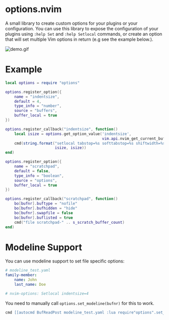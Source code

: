 # options.nvim

A small library to create custom options for your plugins or your configuration.
You can use this library to expose the configuration of your plugins using `:help Set` and `:help
Setlocal` commands, or create an option that will set multiple Vim options in return (e.g see the
example below.).

![demo.gif](assets/demo.gif)

# Example

```lua
local options = require "options"

options.register_option({
    name = "indentsize",
    default = 4,
    type_info = "number",
    source = "buffers",
    buffer_local = true
})

options.register_callback("indentsize", function()
    local isize = options.get_option_value('indentsize',
                                           vim.api.nvim_get_current_buf())
    cmd(string.format("setlocal tabstop=%s softtabstop=%s shiftwidth=%s", isize,
                      isize, isize))
end)

options.register_option({
    name = "scratchpad",
    default = false,
    type_info = "boolean",
    source = "options",
    buffer_local = true
})

options.register_callback("scratchpad", function()
    bo[bufnr].buftype = "nofile"
    bo[bufnr].bufhidden = "hide"
    bo[bufnr].swapfile = false
    bo[bufnr].buflisted = true
    cmd("file scratchpad-" .. s_scratch_buffer_count)
end)
```

# Modeline Support

You can use modeline support to set file specific options:

```yaml
# modeline_test.yaml
family-member:
    name: John
    last_name: Doe

# nvim-options: Setlocal indentsize=4
```

You need to manually call `options.set_modeline(bufnr)` for this to work.

```lua
cmd [[autocmd BufReadPost modeline_test.yaml :lua require"options".set_modeline(vim.api.nvim_get_current_buf())]]
```
